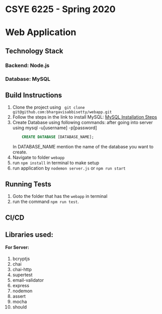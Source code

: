 # CSYE 6225 - Spring 2020

# Web Application

## Technology Stack

### Backend: Node.js
### Database: MySQL


## Build Instructions

1. Clone the project using ` git clone git@github.com:bhargavisabbisetty/webapp.git`
2. Follow the steps in the link to install MySQL: 
[MySQL Installation Steps](https://dev.mysql.com/doc/mysql-osx-excerpt/5.7/en/osx-installation-pkg.html)
3. Create Database using following commands: after going into server using mysql -u[username] -p[password]
    ```sql
        CREATE DATABASE [DATABASE_NAME];
    ```
    In DATABASE_NAME mention the name of the database you want to create.
4. Navigate to folder ` webapp `
5. run `npm install` in terminal to make setup
6. run application by ` nodemon server.js ` or ` npm run start `

## Running Tests
1. Goto the folder that has the ` webapp ` in terminal
2. run the command `npm run test`.

## CI/CD

## Libraries used:
#### For Server:
1. bcryptjs
2. chai
3. chai-http
4. supertest
5. email-validator
6. express
7. nodemon
8. assert
9. mocha
10. should